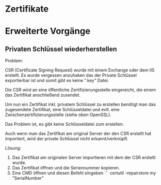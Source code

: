 # Zertifikate

# <span class="mw-headline" id="bkmrk-erweiterte-vorg%C3%A4nge-1">Erweiterte Vorgänge</span>

## <span id="bkmrk-"></span><span class="mw-headline" id="bkmrk-privaten-schl%C3%BCssel-w-1">Privaten Schlüssel wiederherstellen</span>

Problem:

CSR (Certificate Signing Request) wurde mit einem Exchange oder dem IIS erstellt. Es wurde vergessen anzuhaken das der Private Schlüssel exportierbar ist und somit gibt es keine ".key" Datei.

Die CSR wird an eine öffentliche Zertifizierungsstelle eingereicht, die einem das Zertifikat anschließend zusendet.

Um nun ein Zertifikat inkl. privatem Schlüssel zu erstellen benötigt man das zugesendete Zertifikat, eine Schlüsseldatei und evtl. eine Zwischenzertifizierungsstelle (siehe oben OpenSSL).

Das Problem ist, es gibt keine Schlüsseldatei zum erstellen.

Auch wenn man das Zertifikat am original Server der den CSR erstellt hat importiert, wird der private Schlüssel nicht erkannt/verknüpft.

  
Lösung:

1. Das Zertifikat am originalen Server importieren mit dem der CSR erstellt wurde.
2. Das Zertifikat öffnen und die Seriennummer kopieren.
3. Eine CMD öffnen und diesen Befehl eingeben ```
    certutil -repairstore my "SerialNumber"
    ```